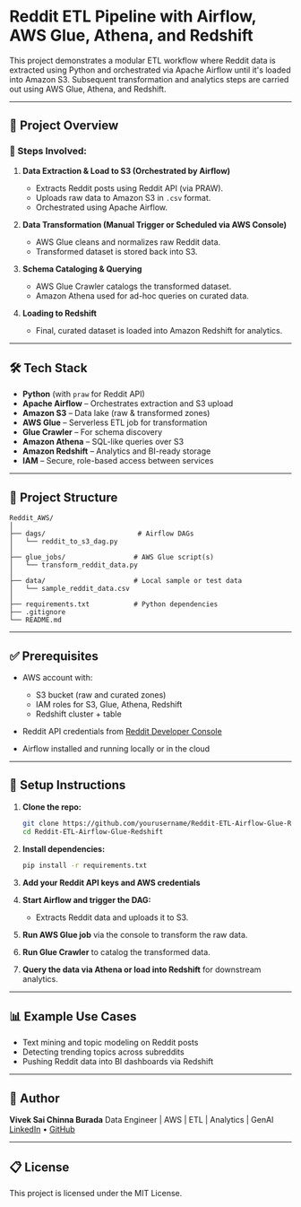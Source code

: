 # Reddit ETL Pipeline with Airflow, AWS Glue, Athena, and Redshift

This project demonstrates a modular ETL workflow where Reddit data is extracted using Python and orchestrated via Apache Airflow until it's loaded into Amazon S3. Subsequent transformation and analytics steps are carried out using AWS Glue, Athena, and Redshift.

---

## 🚀 Project Overview

### 🔹 Steps Involved:

1. **Data Extraction & Load to S3 (Orchestrated by Airflow)**

   * Extracts Reddit posts using Reddit API (via PRAW).
   * Uploads raw data to Amazon S3 in `.csv` format.
   * Orchestrated using Apache Airflow.

2. **Data Transformation (Manual Trigger or Scheduled via AWS Console)**

   * AWS Glue cleans and normalizes raw Reddit data.
   * Transformed dataset is stored back into S3.

3. **Schema Cataloging & Querying**

   * AWS Glue Crawler catalogs the transformed dataset.
   * Amazon Athena used for ad-hoc queries on curated data.

4. **Loading to Redshift**

   * Final, curated dataset is loaded into Amazon Redshift for analytics.

---

## 🛠️ Tech Stack

* **Python** (with `praw` for Reddit API)
* **Apache Airflow** – Orchestrates extraction and S3 upload
* **Amazon S3** – Data lake (raw & transformed zones)
* **AWS Glue** – Serverless ETL job for transformation
* **Glue Crawler** – For schema discovery
* **Amazon Athena** – SQL-like queries over S3
* **Amazon Redshift** – Analytics and BI-ready storage
* **IAM** – Secure, role-based access between services

---

## 📁 Project Structure

```
Reddit_AWS/
│
├── dags/                       # Airflow DAGs
│   └── reddit_to_s3_dag.py
│
├── glue_jobs/                 # AWS Glue script(s)
│   └── transform_reddit_data.py
│
├── data/                      # Local sample or test data
│   └── sample_reddit_data.csv
│
├── requirements.txt           # Python dependencies
├── .gitignore
└── README.md
```

---

## ✅ Prerequisites

* AWS account with:

  * S3 bucket (raw and curated zones)
  * IAM roles for S3, Glue, Athena, Redshift
  * Redshift cluster + table
* Reddit API credentials from [Reddit Developer Console](https://www.reddit.com/prefs/apps)
* Airflow installed and running locally or in the cloud

---

## 🔧 Setup Instructions

1. **Clone the repo:**

   ```bash
   git clone https://github.com/yourusername/Reddit-ETL-Airflow-Glue-Redshift.git
   cd Reddit-ETL-Airflow-Glue-Redshift
   ```

2. **Install dependencies:**

   ```bash
   pip install -r requirements.txt
   ```

3. **Add your Reddit API keys and AWS credentials**

4. **Start Airflow and trigger the DAG:**

   * Extracts Reddit data and uploads it to S3.

5. **Run AWS Glue job** via the console to transform the raw data.

6. **Run Glue Crawler** to catalog the transformed data.

7. **Query the data via Athena or load into Redshift** for downstream analytics.

---

## 📊 Example Use Cases

* Text mining and topic modeling on Reddit posts
* Detecting trending topics across subreddits
* Pushing Reddit data into BI dashboards via Redshift

---

## 👤 Author

**Vivek Sai Chinna Burada**
Data Engineer | AWS | ETL | Analytics | GenAI
[LinkedIn](https://www.linkedin.com/in/viveksaichinna) • [GitHub](https://github.com/viveksaichinna)

---

## 📋 License

This project is licensed under the MIT License.
